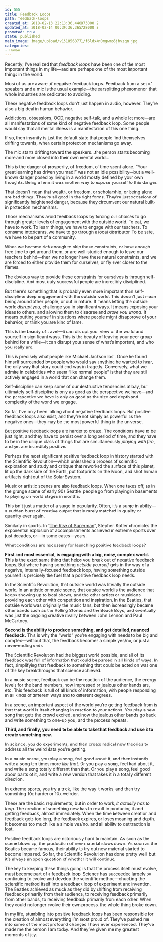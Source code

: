 ```yaml
---
id: 555
title: Feedback Loops
path: feedback-loops
created_at: 2018-02-13 22:13:36.440873000 Z
updated_at: 2018-02-14 00:39:36.365728000 Z
promoted: true
state: published
main_image: image/upload/v1518568771/f6ldx4n0mgwmo5jbvzqn.jpg
categories:
- Human
---
```

Recently, I’ve realized that *feedback loops* have been one of the most important things in my life—and are perhaps one of the most important things in the world.

Most of us are aware of negative feedback loops. Feedback from a set of speakers and a mic is the usual example—the earsplitting phenomenon that whole industries are dedicated to avoiding. 

These negative feedback loops don’t just happen in audio, however. They’re also a big deal in human behavior. 

Addictions, obsessions, OCD, negative self-talk, and a whole lot more—are all manifestations of some kind of negative feedback loop. Some people would say that all mental illness is a manifestation of this one thing.

If so, then insanity is just the default state that people find themselves drifting towards, when certain protection mechanisms go away. 

The mic starts drifting toward the speakers…the person starts becoming more and more closed into their own mental world…

This is the danger of prosperity, of freedom, of time spent alone. “Your great learning has driven you mad!” was not an idle possibility—but a well-known danger posed by living in a world mostly defined by your own thoughts. Being a hermit was another way to expose yourself to this danger.

That doesn’t mean that wealth, or freedom, or scholarship, or being alone are bad things. They’re all good in the right forms. They’re just occasions of significantly heightened danger, because they circumvent our natural built-in protection mechanisms. 

Those mechanisms avoid feedback loops by forcing our choices to go through greater levels of engagement with the outside world. To eat, we have to work. To learn things, we have to engage with our teachers. To consume intoxicants, we have to go through a local distributor. To be safe, we have to be part of a community.

When we become rich enough to skip these constraints, or have enough free time to get around them, or are well-studied enough to leave our teachers behind—then we no longer have these natural constraints, and we are forced to either provide them for ourselves, or fly ever closer to the flames.

The obvious way to provide these constraints for ourselves is through self-discipline. And most truly successful people are incredibly disciplined.

But there’s something that is probably even more important than self-discipline: deep engagement with the outside world. This doesn’t just mean being around other people, or out in nature. It means letting the outside world *disrupt you*, challenge you in significant ways. It means exposing your ideas to others, and allowing them to disagree and *prove you wrong*. It means putting yourself in situations where people might disapprove of your behavior, or think you are kind of lame. 

This is the beauty of travel—it can disrupt your view of the world and yourself in significant ways. This is the beauty of leaving your peer group behind for a while—it can disrupt your sense of what’s important, and who you really are.

This is precisely what people like Michael Jackson lost. Once he found himself surrounded by people who would say anything he wanted to hear, the only way that story could end was in tragedy. Conversely, what we admire in celebrities who seem “like normal people” is that they are still actively engaged in a world that can change them.

Self-discipline can keep some of our destructive tendencies at bay, but ultimately self-discipline is only as good as the perspective we have—and the perspective we have is only as good as the size and depth and complexity of the world we engage.

So far, I’ve only been talking about negative feedback loops. But positive feedback loops also exist, and they’re not simply as powerful as the negative ones—they may be the most powerful thing in the universe.

But positive feedback loops are harder to create. The conditions have to be just right, and they have to persist over a long period of time, and they have to be in the unique class of things that are simultaneously *playing with fire*, and yet are incredibly positive.

Perhaps the most significant positive feedback loop in history started with the Scientific Revolution—which unleashed a process of scientific exploration and study and critique that reworked the surface of this planet, lit up the dark side of the Earth, put footprints on the Moon, and shot human artifacts right out of the Solar System.

Music or artistic scenes are also feedback loops. When one takes off, as in the grunge scene of early 90s Seattle, people go from playing in basements to playing on world stages in months. 

This isn’t just a matter of a surge in popularity. Often, it’s a surge in ability—a sudden burst of creative output that is rarely matched in quality or quantity ever again.

Similarly in sports. In “[The Rise of Superman](https://smile.amazon.com/Rise-Superman-Decoding-Ultimate-Performance/dp/B00I9IGP68/ref=as_li_ss_tl?ie=UTF8&qid=1518559699&sr=8-1&keywords=the+rise+of+superman&linkCode=ll1&tag=micahredding-20&linkId=6e6baa69a606e7c7224ad3485f89ed32)”, Stephen Kotler chronicles the exponential explosion of accomplishments achieved in extreme sports over just decades, or—in some cases—years. 

What conditions are necessary for launching positive feedback loops?

**First and most essential, is engaging with a big, noisy, complex world.** This is the exact same thing that helps you break out of negative feedback loops. But where having something *outside yourself* gets in the way of a negative, internally-focused feedback loop, having something outside yourself is precisely the fuel that a positive feedback loop needs.

In the Scientific Revolution, that outside world was literally the outside world. In an artistic or music scene, that outside world is the audience that keeps showing up to local shows, and the other artists or musicians providing each other with competition and inspiration. In the Beatles, that outside world was originally the music fans, but then increasingly became other bands such as the Rolling Stones and the Beach Boys, and eventually was just the ongoing creative rivalry between John Lennon and Paul McCartney.

**Second is the ability to produce something, and get detailed, nuanced feedback.** This is why the “world” you’re engaging with needs to be big and complex—without that, the feedback becomes a simple yes/no, or just a never-ending *meh*.

The Scientific Revolution had the biggest world possible, and all of its feedback was full of information that could be parsed in all kinds of ways. In fact, simplifying that feedback to something that could be acted on was one of the key breakthroughs that science achieved. 

In a music scene, feedback can be the reaction of the audience, the energy levels for the band members, how impressed or jealous other bands are, etc. This feedback is full of all kinds of information, with people responding in all kinds of different ways and to different degrees.

In a scene, an important aspect of the world you’re getting feedback from is that that world is itself changing in reaction to your actions. You play a new song that gets the crowd excited, and now the jealous other bands go back and write something to one-up you, and the process repeats. 

**Third, and finally, you need to be able to take that feedback and use it to create something new.**

In science, you do experiments, and then create radical new theories to address all the weird data you’re getting. 

In a music scene, you play a song, feel good about it, and then instantly write a song ten times more *like that*. Or you play a song, feel bad about it, and write a song totally different than that. Or you play a song, feel good about parts of it, and write a new version that takes it in a totally different direction.

In extreme sports, you try a trick, like the way it works, and then try something 10x harder or 10x weirder.

These are the basic requirements, but in order to work, *it actually has to loop*. The creation of something new has to result in producing it and getting feedback, almost immediately. When the time between creation and feedback gets too long, the feedback expires, or loses meaning and depth. It becomes too much like a simple yes/no, and all ability to get traction is lost. 

Positive feedback loops are notoriously hard to maintain. As soon as the scene blows up, the production of new material slows down. As soon as the Beatles became famous, their ability to try out new material started to become impaired. So far, the Scientific Revolution has done pretty well, but it’s always an open question of whether it will continue. 

The key to keeping these things going is that the process itself must evolve, must become part of a feedback loop. Science has succeeded largely by continuing to evolve and develop the scientific method—chucking the scientific method itself into a feedback loop of experiment and invention. The Beatles achieved as much as they did by shifting from receiving feedback primarily from their audience, to receiving feedback primarily from other bands, to receiving feedback primarily from each other. When they could no longer evolve their own process, the whole thing broke down.

In my life, stumbling into positive feedback loops has been responsible for the creation of almost everything I’m most proud of. They’ve pushed me into some of the most profound changes I have ever experienced. They’ve made me the person I am today. And they’ve given me my greatest moments of joy.
